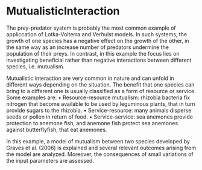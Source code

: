 # MutualisticInteraction
The prey-predator system is probably the most common example of appliccation of Lotka-Volterra and Verhulst models. In such systems, the growth of one species has a negative effect on the growth of the other, in the same way as an increase number of predators undermine the population of their preys. In contrast, in this example the focus lies on investigating beneficial rather than negative interactions between different species, i.e. mutualism. 

Mutualistic interaction are very common in nature and can unfold in different ways depending on the situation. The benefit that one species can bring to a different one is usually classified as a form of resource or service. Some examples are: 
• Resource-resource mutualism: rhizobia bacteria fix nitrogen that become available to be used by leguminous plants, that in turn provide sugars to the rhizobia. 
• Service-resource: many animals disperse seeds or pollen in return of food. 
• Service-service: sea anemones provide protection to anemone fish, and anemone fish protect sea anemones against butterflyfish, that eat anemones. 

In this example, a model of mutualism between two species developed by Graves et al. (2006) is explained and several relevant outcomes arising from the model are analyzed. Moreover, the consequences of small variations of the input parameters are assessed.
